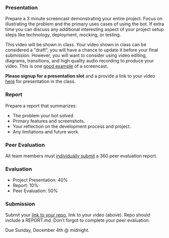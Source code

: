 ### Presentation

Prepare a 3 minute screencast demonstrating your entire project. Focus on illustrating the problem and the primary uses cases of using the bot. If extra time you can discuss any additional interesting aspect of your project setup steps like technology, deployment, mocking, or testing.

This video will be shown in class. Your video shown in class can be considered a "draft", you will have a chance to update it before your final submission. However, you will want to consider using video editing, diagrams, transitions, and high quality audio recording to produce your video. This is one [good example](https://youtu.be/rA5VfuVC0_k) of a screencast.

**Please signup for a presentation slot** and a provide a link to your video [here](https://docs.google.com/spreadsheets/d/1yaO-1RPo7TGf_uWM6XQcmmfXRh4vfa_tjBxTf0IBtxc/edit#gid=0) for presentation in the class.

### Report

Prepare a report that summarizes:

* The problem your bot solved
* Primary features and screenshots.
* Your reflection on the development process and project.
* Any limitations and future work.

### Peer Evaluation

All team members must [individually submit](https://goo.gl/forms/oKTs71zQWJksRrp93) a 360 peer evaluation report.

### Evaluation

* Project Presentation: 40%
* Report: 10%
* Peer Evaluation: 50%

### Submission

Submit your [link to your repo](https://goo.gl/forms/0rFqow97VCAxYi6Y2), link to your video (above). Repo should include a REPORT.md. Don't forgot to complete your peer evaluation.

Due Sunday, December 4th @ midnight.
